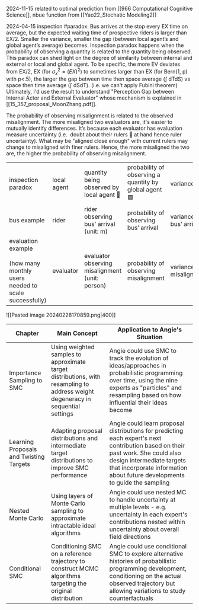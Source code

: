 2024-11-15
related to optimal prediction from [[966 Computational Cognitive Science]], nbue function from [[Yao22_Stochatic Modeling2]]

2024-04-15
inspection #paradox: Bus arrives at the stop every EX time on average, but the expected waiting time of prospective riders is larger than EX/2. Smaller the variance, smaller the gap (between local agent’s and global agent’s average) becomes. Inspection paradox happens when the probability of observing a quantity is related to the quantity being observed. This paradox can shed light on the degree of similarity between internal and external or local and global agent. To be specific, the more EV deviates from EX/2, EX (for $\sigma_x^2 = (EX)^2$) to sometimes larger than EX (for Bern(1, p) with p<.5), the larger the gap between time then space average ($\int$ dTdS) vs space then time average ($\int$ dSdT). (i.e. we can't apply Fubini theorem)
Ultimately, I'd use the result to understand "Perception Gap between Internal Actor and External Evaluator" whose mechanism is explained in [[15_357_proposal_MoonZhang.pdf]].  

The probability of observing misalignment is related to the observed misalignment. The more misaligned two evaluators are, it's easier to mutually identify differences. It’s because each evaluator has evaluation measure uncertainty (i.e.  doubt about their rulers 📏 at hand hence ruler uncertainty). What may be "aligned close enough" with current rulers may change to misaligned with finer rulers. Hence, the more misaligned the two are, the higher the probability of observing misalignment.



|   |   |   |   |   |
|---|---|---|---|---|
|inspection paradox|local agent|quantity being observed by local agent 🔴|probability of observing a quantity by global agent 🟩|variance|
|bus example|rider|rider observing bus’ arrival (unit: m)|probability of observing bus’ arrival|variance of bus’ arrival|
|evaluation example<br><br>(how many monthly users needed to scale successfully)|evaluator|evaluator observing misalignment (unit: person)|probability of observing misalignment|variance of misalignment|

  
  ![[Pasted image 20240228170859.png|400]]
  


| Chapter | Main Concept | Application to Angie's Situation |
|---------|--------------|----------------------------------|
| Importance Sampling to SMC | Using weighted samples to approximate target distributions, with resampling to address weight degeneracy in sequential settings | Angie could use SMC to track the evolution of ideas/approaches in probabilistic programming over time, using the nine experts as "particles" and resampling based on how influential their ideas become |
| Learning Proposals and Twisting Targets | Adapting proposal distributions and intermediate target distributions to improve SMC performance | Angie could learn proposal distributions for predicting each expert's next contribution based on their past work. She could also design intermediate targets that incorporate information about future developments to guide the sampling |
| Nested Monte Carlo | Using layers of Monte Carlo sampling to approximate intractable ideal algorithms | Angie could use nested MC to handle uncertainty at multiple levels - e.g. uncertainty in each expert's contributions nested within uncertainty about overall field directions |
| Conditional SMC | Conditioning SMC on a reference trajectory to construct MCMC algorithms targeting the original distribution | Angie could use conditional SMC to explore alternative histories of probabilistic programming development, conditioning on the actual observed trajectory but allowing variations to study counterfactuals |
